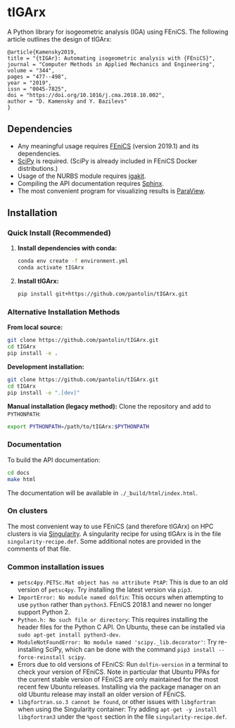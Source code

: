 # tIGArx

A Python library for isogeometric analysis (IGA) using FEniCS.  The following article outlines the design of tIGArx:
```
@article{Kamensky2019,
title = "{tIGAr}: Automating isogeometric analysis with {FEniCS}",
journal = "Computer Methods in Applied Mechanics and Engineering",
volume = "344",
pages = "477--498",
year = "2019",
issn = "0045-7825",
doi = "https://doi.org/10.1016/j.cma.2018.10.002",
author = "D. Kamensky and Y. Bazilevs"
}
```

## Dependencies
* Any meaningful usage requires [FEniCS](https://fenicsproject.org/) (version 2019.1) and its dependencies.
* [SciPy](https://www.scipy.org/) is required.  (SciPy is already included in FEniCS Docker distributions.)
* Usage of the NURBS module requires [igakit](https://github.com/dalcinl/igakit).
* Compiling the API documentation requires [Sphinx](http://www.sphinx-doc.org/en/master/).
* The most convenient program for visualizing results is [ParaView](https://www.paraview.org/).

## Installation

### Quick Install (Recommended)

1. **Install dependencies with conda:**
   ```bash
   conda env create -f environment.yml
   conda activate tIGArx
   ```

2. **Install tIGArx:**
   ```bash
   pip install git+https://github.com/pantolin/tIGArx.git
   ```

### Alternative Installation Methods

**From local source:**
```bash
git clone https://github.com/pantolin/tIGArx.git
cd tIGArx
pip install -e .
```

**Development installation:**
```bash
git clone https://github.com/pantolin/tIGArx.git
cd tIGArx
pip install -e ".[dev]"
```

**Manual installation (legacy method):**
Clone the repository and add to `PYTHONPATH`:
```bash
export PYTHONPATH=/path/to/tIGArx:$PYTHONPATH
```

### Documentation

To build the API documentation:
```bash
cd docs
make html
```
The documentation will be available in `./_build/html/index.html`.  

### On clusters
The most convenient way to use FEniCS (and therefore tIGArx) on HPC clusters is via [Singularity](https://sylabs.io/singularity/).  A singularity recipe for using tIGArx is in the file `singularity-recipe.def`.  Some additional notes are provided in the comments of that file.  

### Common installation issues
* `petsc4py.PETSc.Mat object has no attribute PtAP`: This is due to an old version of `petsc4py`.  Try installing the latest version via `pip3`.
* `ImportError: No module named dolfin`: This occurs when attempting to use `python` rather than `python3`.  FEniCS 2018.1 and newer no longer support Python 2.
* `Python.h: No such file or directory`: This requires installing the header files for the Python C API.  On Ubuntu, these can be installed via `sudo apt-get install python3-dev`.
* `ModuleNotFoundError: No module named 'scipy._lib.decorator'`: Try re-installing SciPy, which can be done with the command `pip3 install --force-reinstall scipy`.
* Errors due to old versions of FEniCS: Run `dolfin-version` in a terminal to check your version of FEniCS.  Note in particular that Ubuntu PPAs for the current stable version of FEniCS are only maintained for the most recent few Ubuntu releases.  Installing via the package manager on an old Ubuntu release may install an older version of FEniCS.
* `libgfortran.so.3 cannot be found`, or other issues with `libgfortran` when using the Singularity container: Try adding `apt-get -y install libgfortran3` under the `%post` section in the file `singularity-recipe.def`.
